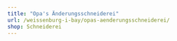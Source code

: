 ```yaml
---
title: "Opa's Änderungsschneiderei"
url: /weissenburg-i-bay/opas-aenderungsschneiderei/
shop: Schneiderei
---
```

